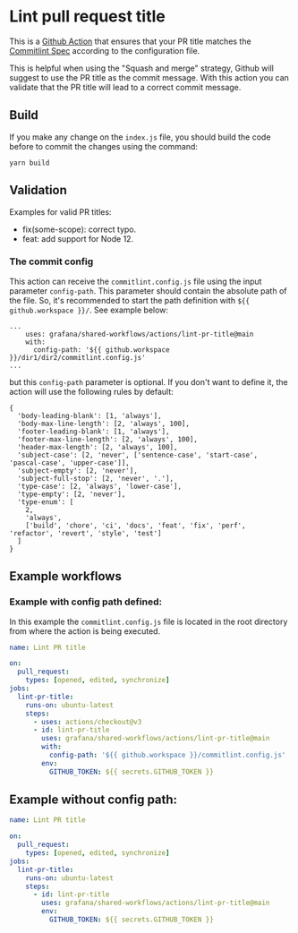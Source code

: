 # Lint pull request title

This is a [Github Action](https://github.com/features/actions) that ensures that your PR title matches the [Commitlint Spec](https://github.com/conventional-changelog/commitlint) according to the configuration file.

This is helpful when using the "Squash and merge" strategy, Github will suggest to use the PR title as the commit message. With this action you can validate that the PR title will lead to a correct commit message.

## Build

If you make any change on the `index.js` file, you should build the code before to commit the changes using the command:

```
yarn build
```

## Validation

Examples for valid PR titles:

- fix(some-scope): correct typo.
- feat: add support for Node 12.

### The commit config

This action can receive the `commitlint.config.js` file using the input parameter `config-path`.
This parameter should contain the absolute path of the file.
So, it's recommended to start the path definition with `${{ github.workspace }}/`. See example below:

```
...
    uses: grafana/shared-workflows/actions/lint-pr-title@main
    with:
      config-path: '${{ github.workspace }}/dir1/dir2/commitlint.config.js'
...

```
but this `config-path` parameter is optional. If you don't want to define it, the action will use the following rules by default:

```
{
  'body-leading-blank': [1, 'always'],
  'body-max-line-length': [2, 'always', 100],
  'footer-leading-blank': [1, 'always'],
  'footer-max-line-length': [2, 'always', 100],
  'header-max-length': [2, 'always', 100],
  'subject-case': [2, 'never', ['sentence-case', 'start-case', 'pascal-case', 'upper-case']],
  'subject-empty': [2, 'never'],
  'subject-full-stop': [2, 'never', '.'],
  'type-case': [2, 'always', 'lower-case'],
  'type-empty': [2, 'never'],
  'type-enum': [
    2,
    'always',
    ['build', 'chore', 'ci', 'docs', 'feat', 'fix', 'perf', 'refactor', 'revert', 'style', 'test']
  ]
}
```

## Example workflows

### Example with config path defined:
In this example the `commitlint.config.js` file is located in the root directory from where the action is being executed.

```yml
name: Lint PR title

on:
  pull_request:
    types: [opened, edited, synchronize]
jobs:
  lint-pr-title:
    runs-on: ubuntu-latest
    steps:
      - uses: actions/checkout@v3
      - id: lint-pr-title
        uses: grafana/shared-workflows/actions/lint-pr-title@main
        with:
          config-path: '${{ github.workspace }}/commitlint.config.js'
        env:
          GITHUB_TOKEN: ${{ secrets.GITHUB_TOKEN }}


```

## Example without config path:

```yml
name: Lint PR title

on:
  pull_request:
    types: [opened, edited, synchronize]
jobs:
  lint-pr-title:
    runs-on: ubuntu-latest
    steps:
      - id: lint-pr-title
        uses: grafana/shared-workflows/actions/lint-pr-title@main
        env:
          GITHUB_TOKEN: ${{ secrets.GITHUB_TOKEN }}
```

